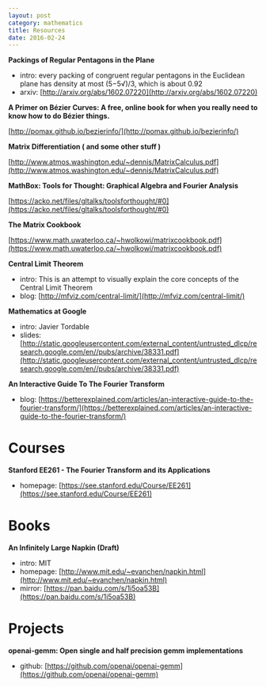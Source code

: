 ```yaml
---
layout: post
category: mathematics
title: Resources
date: 2016-02-24
---
```


**Packings of Regular Pentagons in the Plane**

- intro: every packing of congruent regular pentagons in the Euclidean plane has density at most (5−5√)/3, which is about 0.92
- arxiv: [http://arxiv.org/abs/1602.07220](http://arxiv.org/abs/1602.07220)

**A Primer on Bézier Curves: A free, online book for when you really need to know how to do Bézier things.**

[http://pomax.github.io/bezierinfo/](http://pomax.github.io/bezierinfo/)

**Matrix Differentiation ( and some other stuff )**

[http://www.atmos.washington.edu/~dennis/MatrixCalculus.pdf](http://www.atmos.washington.edu/~dennis/MatrixCalculus.pdf)

**MathBox: Tools for Thought: Graphical Algebra and Fourier Analysis**

[https://acko.net/files/gltalks/toolsforthought/#0](https://acko.net/files/gltalks/toolsforthought/#0)

**The Matrix Cookbook**

[https://www.math.uwaterloo.ca/~hwolkowi/matrixcookbook.pdf](https://www.math.uwaterloo.ca/~hwolkowi/matrixcookbook.pdf)

**Central Limit Theorem**

- intro: This is an attempt to visually explain the core concepts of the Central Limit Theorem
- blog: [http://mfviz.com/central-limit/](http://mfviz.com/central-limit/)

**Mathematics at Google**

- intro: Javier Tordable
- slides: [http://static.googleusercontent.com/external_content/untrusted_dlcp/research.google.com/en//pubs/archive/38331.pdf](http://static.googleusercontent.com/external_content/untrusted_dlcp/research.google.com/en//pubs/archive/38331.pdf)

**An Interactive Guide To The Fourier Transform**

- blog: [https://betterexplained.com/articles/an-interactive-guide-to-the-fourier-transform/](https://betterexplained.com/articles/an-interactive-guide-to-the-fourier-transform/)

# Courses

**Stanford EE261 - The Fourier Transform and its Applications**

- homepage: [https://see.stanford.edu/Course/EE261](https://see.stanford.edu/Course/EE261)

# Books

**An Infinitely Large Napkin (Draft)**

- intro: MIT
- homepage: [http://www.mit.edu/~evanchen/napkin.html](http://www.mit.edu/~evanchen/napkin.html)
- mirror: [https://pan.baidu.com/s/1i5oa53B](https://pan.baidu.com/s/1i5oa53B)

# Projects

**openai-gemm: Open single and half precision gemm implementations**

- github: [https://github.com/openai/openai-gemm](https://github.com/openai/openai-gemm)
